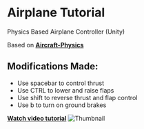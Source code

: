 # Airplane Tutorial
Physics Based Airplane Controller (Unity)

Based on [__Aircraft-Physics__](https://github.com/gasgiant/Aircraft-Physics)

## Modifications Made:
- Use spacebar to control thrust
- Use CTRL to lower and raise flaps
- Use shift to reverse thrust and flap control
- Use b to turn on ground brakes


[__Watch video tutorial__](https://youtu.be/p3jDJ9FtTyM)
![Thumbnail](https://i.imgur.com/Xx7fCtX.png "Video thumbnail")
